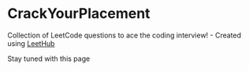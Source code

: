 # CrackYourPlacement
Collection of LeetCode questions to ace the coding interview! - Created using [LeetHub](https://github.com/QasimWani/LeetHub)

Stay tuned with this page
